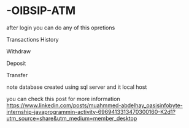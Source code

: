 # -OIBSIP-ATM
after login you can do any of this opretions

Transactions History

Withdraw

Deposit

Transfer 

note database created using sql server and it local host

you can check this post for more information https://www.linkedin.com/posts/muahmmed-abdelhay_oasisinfobyte-internship-javaprogrammin-activity-6969413313470300160-K2d1?utm_source=share&utm_medium=member_desktop
